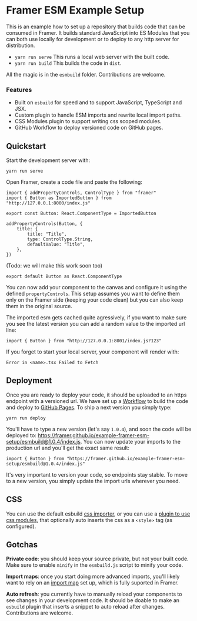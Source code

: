 # Framer ESM Example Setup

This is an example how to set up a repository that builds code that can be consumed in Framer. It builds standard JavaScript into ES Modules that you can both use locally for development or to deploy to any http server for distribution.

- `yarn run serve` This runs a local web server with the built code.
- `yarn run build` This builds the code in `dist`.

All the magic is in the `esmbuild` folder. Contributions are welcome.

### Features

- Built on `esbuild` for speed and to support JavaScript, TypeScript and JSX.
- Custom plugin to handle ESM imports and rewrite local import paths.
- CSS Modules plugin to support writing css scoped modules.
- GitHub Workflow to deploy versioned code on GitHub pages.

## Quickstart

Start the development server with:

```
yarn run serve
```

Open Framer, create a code file and paste the following:

```.tsx
import { addPropertyControls, ControlType } from "framer"
import { Button as ImportedButton } from "http://127.0.0.1:8000/index.js"

export const Button: React.ComponentType = ImportedButton

addPropertyControls(Button, {
    title: {
        title: "Title",
        type: ControlType.String,
        defaultValue: "Title",
    },
})
```

(Todo: we will make this work soon too)

```.tsx
export default Button as React.ComponentType
```

You can now add your component to the canvas and configure it using the defined `propertyControls`. This setup assumes you want to define them only on the Framer side (keeping your code clean) but you can also keep them in the original source.

The imported esm gets cached quite agressively, if you want to make sure you see the latest version you can add a random value to the imported url line:

```.tsx
import { Button } from "http://127.0.0.1:8001/index.js?123"
```

If you forget to start your local server, your component will render with:

```
Error in <name>.tsx Failed to Fetch
```

## Deployment

Once you are ready to deploy your code, it should be uploaded to an https endpoint with a versioned url. We have set up a [Workflow](https://github.com/framer/example-framer-esm-setup/actions) to build the code and deploy to [GitHub Pages](https://github.com/framer/example-framer-esm-setup/tree/pages). To ship a next version you simply type:

```
yarn run deploy
```

You'll have to type a new version (let's say `1.0.4`), and soon the code will be deployed to: https://framer.github.io/example-framer-esm-setup/esmbuild@1.0.4/index.js. You can now update your imports to the production url and you'll get the exact same result:

```.tsx
import { Button } from "https://framer.github.io/example-framer-esm-setup/esmbuild@1.0.4/index.js"
```

It's very important to version your code, so endpoints stay stable. To move to a new version, you simply update the import urls wherever you need.

## CSS

You can use the default esbuild [css importer](https://esbuild.github.io/content-types/#css), or you can use a [plugin to use css modules](https://github.com/indooorsman/esbuild-css-modules-plugin), that optionally auto inserts the css as a `<style>` tag (as configured).

## Gotchas

**Private code**: you should keep your source private, but not your built code. Make sure to enable `minify` in the `esmbuild.js` script to minify your code.

**Import maps**: once you start doing more advanced imports, you'll likely want to rely on an [import map](https://github.com/WICG/import-maps) set up, which is fully suported in Framer.

**Auto refresh**: you currently have to manually reload your components to see changes in your development code. It should be doable to make an `esbuild` plugin that inserts a snippet to auto reload after changes. Contributions are welcome.
